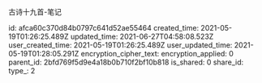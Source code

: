 古诗十九首-笔记

id: afca60c370d84b0797c641d52ae55464
created_time: 2021-05-19T01:26:25.489Z
updated_time: 2021-06-27T04:58:08.523Z
user_created_time: 2021-05-19T01:26:25.489Z
user_updated_time: 2021-05-19T01:28:05.291Z
encryption_cipher_text: 
encryption_applied: 0
parent_id: 2bfd769f5d9e4a18b0b710f2bf10b818
is_shared: 0
share_id: 
type_: 2